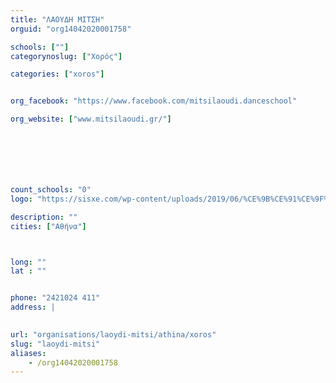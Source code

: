 ```yaml
---
title: "ΛΑΟΥΔΗ ΜΙΤΣΗ"
orguid: "org14042020001758"

schools: [""]
categorynoslug: ["Χορός"]

categories: ["xoros"]


org_facebook: "https://www.facebook.com/mitsilaoudi.danceschool"

org_website: ["www.mitsilaoudi.gr/"]







count_schools: "0"
logo: "https://sisxe.com/wp-content/uploads/2019/06/%CE%9B%CE%91%CE%9F%CE%A5%CE%94%CE%97-%CE%9C%CE%97%CE%A4%CE%A3%CE%97-laoudi-jpeg-white-135x300.jpg"

description: ""
cities: ["Αθήνα"]



long: ""
lat : ""


phone: "2421024 411"
address: |
    

url: "organisations/laoydi-mitsi/athina/xoros"
slug: "laoydi-mitsi"
aliases:
    - /org14042020001758
---
```



